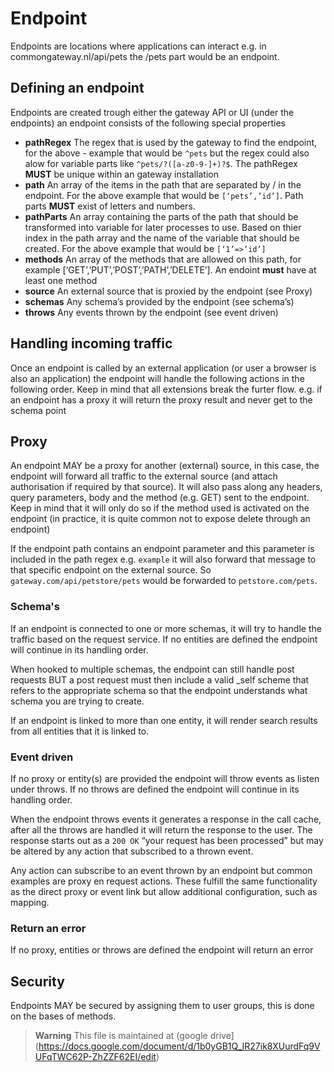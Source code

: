 # Endpoint

Endpoints are locations where applications can interact e.g. in commongateway.nl/api/pets the /pets part would be an endpoint.

## Defining an endpoint
Endpoints are created trough either the gateway API or UI (under the endpoints) an endpoint consists of the following special properties

- **pathRegex** The regex that is used by the gateway to find the endpoint, for the above - example that would be `^pets` but the regex could also alow for variable parts like `^pets/?([a-z0-9-]+)?$`. The pathRegex **MUST** be unique within an gateway installation
- **path** An array of the items in the path that are separated by / in the endpoint. For the above example that would be `[‘pets’,’id’]`. Path parts **MUST** exist of letters and numbers.
- **pathParts** An array containing the parts of the path that should be transformed into variable for later processes to use. Based on thier index in the path array and the name of the variable that should be created. For the above example that would be `[‘1’=>’id’]` 
- **methods** An array of the methods that are allowed on this path, for example [‘GET’,’PUT’,’POST’,’PATH’,’DELETE’]. An endoint **must** have at least one method  
- **source** An external source that is proxied by the endpoint (see Proxy)
- **schemas** Any schema’s provided by the endpoint (see schema’s)
- **throws** Any events thrown by the endpoint (see event driven)

## Handling incoming traffic
Once an endpoint is called by an external application (or user a browser is also an application) the endpoint will handle the following actions in the following order. Keep in mind that all extensions break the furter flow. e.g. if an endpoint has a proxy it will return the proxy result and never get to the schema point

## Proxy
An endpoint MAY be a proxy for another (external) source, in this case, the endpoint will forward all traffic to the external source (and attach authorisation if required by that source). It will also pass along any headers, query parameters, body and the method (e.g. GET) sent to the endpoint. Keep in mind that it will only do so if the method used is activated on the endpoint (in practice, it is quite common not to expose delete through an endpoint) 

If the endpoint path contains an endpoint parameter and this parameter is included in the path regex e.g. `example` it will also forward that message to that specific endpoint on the external source. So `gateway.com/api/petstore/pets` would be forwarded to   `petstore.com/pets`.

### Schema's
If an endpoint is connected to one or more schemas, it will try to handle the traffic based on the request service. If no entities are defined the endpoint will continue in its handling order.

When hooked to multiple schemas, the endpoint can still handle post requests BUT a post request must then include a valid _self scheme that refers to the appropriate schema so that the endpoint understands what schema you are trying to create. 

If an endpoint is linked to more than one entity, it will render search results from all entities that it is linked to. 

### Event driven
If no proxy or entity(s) are provided the endpoint will throw events as listen under throws. If no throws are defined the endpoint will continue in its handling order. 

When the endpoint throws events it generates a response in the call cache, after all the throws are handled it will return the response to the user. The response starts out as a `200 OK` “your request has been processed” but may be altered by any action that subscribed to a thrown event.

Any action can subscribe to an event thrown by an endpoint but common examples are proxy en request actions. These fulfill the same functionality as the direct proxy or event link but allow additional configuration, such as mapping.

### Return an error
If no proxy, entities or throws are defined the endpoint will return an error  

## Security
Endpoints MAY be secured by assigning them to user groups, this is done on the bases of methods.  

> **Warning**
> This file is maintained at (google drive](https://docs.google.com/document/d/1b0yGB1Q_IR27ik8XUurdFq9VUFqTWC62P-ZhZZF62EI/edit)
